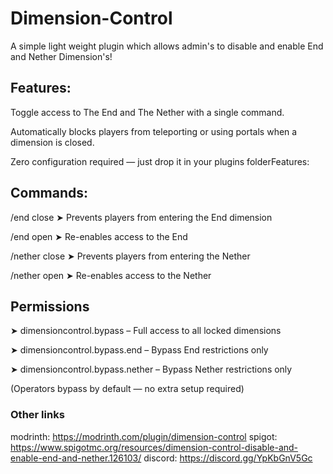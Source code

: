 # Dimension-Control
A simple light weight plugin which allows admin's to disable and enable End and Nether Dimension's!

## Features:
Toggle access to The End and The Nether with a single command.

Automatically blocks players from teleporting or using portals when a dimension is closed.

Zero configuration required — just drop it in your plugins folderFeatures:

## Commands:
/end close
➤ Prevents players from entering the End dimension

/end open
➤ Re-enables access to the End

/nether close
➤ Prevents players from entering the Nether

/nether open
➤ Re-enables access to the Nether

## Permissions
➤ dimensioncontrol.bypass – Full access to all locked dimensions

➤ dimensioncontrol.bypass.end – Bypass End restrictions only

➤ dimensioncontrol.bypass.nether – Bypass Nether restrictions only

(Operators bypass by default — no extra setup required)


### Other links
modrinth: https://modrinth.com/plugin/dimension-control
spigot: https://www.spigotmc.org/resources/dimension-control-disable-and-enable-end-and-nether.126103/
discord: https://discord.gg/YpKbGnV5Gc
